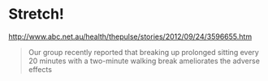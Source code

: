 # Stretch!

http://www.abc.net.au/health/thepulse/stories/2012/09/24/3596655.htm

> Our group recently reported that breaking up prolonged sitting every 20 minutes with a two-minute walking break ameliorates the adverse effects
